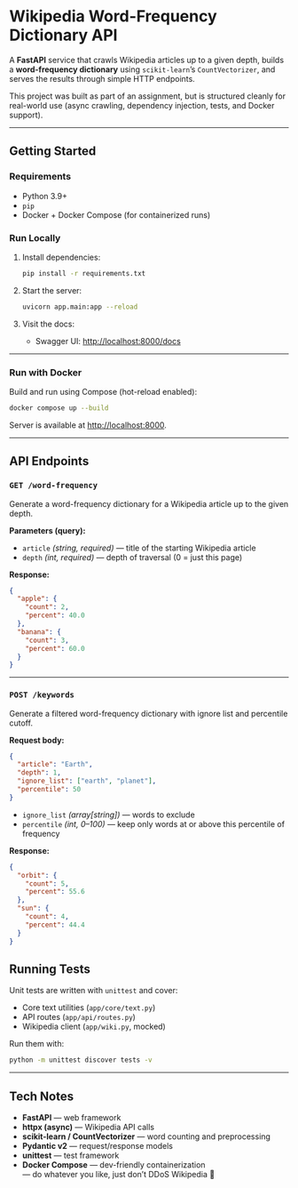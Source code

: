 # Wikipedia Word-Frequency Dictionary API

A **FastAPI** service that crawls Wikipedia articles up to a given depth, builds a **word-frequency dictionary** using `scikit-learn`’s `CountVectorizer`, and serves the results through simple HTTP endpoints.  

This project was built as part of an assignment, but is structured cleanly for real-world use (async crawling, dependency injection, tests, and Docker support).

---

## Getting Started

### Requirements
- Python 3.9+
- `pip`
- Docker + Docker Compose (for containerized runs)

### Run Locally
1. Install dependencies:
   ```bash
   pip install -r requirements.txt
   ```

2. Start the server:
   ```bash
   uvicorn app.main:app --reload
   ```

3. Visit the docs:
   - Swagger UI: [http://localhost:8000/docs](http://localhost:8000/docs)

---

### Run with Docker
Build and run using Compose (hot-reload enabled):

```bash
docker compose up --build
```

Server is available at [http://localhost:8000](http://localhost:8000).

---

## API Endpoints

### `GET /word-frequency`
Generate a word-frequency dictionary for a Wikipedia article up to the given depth.

**Parameters (query):**
- `article` *(string, required)* — title of the starting Wikipedia article  
- `depth` *(int, required)* — depth of traversal (0 = just this page)

**Response:**
```json
{
  "apple": {
    "count": 2,
    "percent": 40.0
  },
  "banana": {
    "count": 3,
    "percent": 60.0
  }
}
```

---

### `POST /keywords`
Generate a filtered word-frequency dictionary with ignore list and percentile cutoff.

**Request body:**
```json
{
  "article": "Earth",
  "depth": 1,
  "ignore_list": ["earth", "planet"],
  "percentile": 50
}
```

- `ignore_list` *(array[string])* — words to exclude  
- `percentile` *(int, 0–100)* — keep only words at or above this percentile of frequency

**Response:**
```json
{
  "orbit": {
    "count": 5,
    "percent": 55.6
  },
  "sun": {
    "count": 4,
    "percent": 44.4
  }
}
```


## Running Tests

Unit tests are written with `unittest` and cover:
- Core text utilities (`app/core/text.py`)
- API routes (`app/api/routes.py`)
- Wikipedia client (`app/wiki.py`, mocked)

Run them with:

```bash
python -m unittest discover tests -v
```

---

## Tech Notes

- **FastAPI** — web framework  
- **httpx (async)** — Wikipedia API calls  
- **scikit-learn / CountVectorizer** — word counting and preprocessing  
- **Pydantic v2** — request/response models  
- **unittest** — test framework  
- **Docker Compose** — dev-friendly containerization  
— do whatever you like, just don’t DDoS Wikipedia 🙂